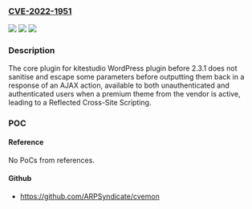 ### [CVE-2022-1951](https://cve.mitre.org/cgi-bin/cvename.cgi?name=CVE-2022-1951)
![](https://img.shields.io/static/v1?label=Product&message=core%20plugin%20for%20kitestudio%20themes&color=blue)
![](https://img.shields.io/static/v1?label=Version&message=2.3.1%3C%202.3.1%20&color=brighgreen)
![](https://img.shields.io/static/v1?label=Vulnerability&message=CWE-79%20Cross-site%20Scripting%20(XSS)&color=brighgreen)

### Description

The core plugin for kitestudio WordPress plugin before 2.3.1 does not sanitise and escape some parameters before outputting them back in a response of an AJAX action, available to both unauthenticated and authenticated users when a premium theme from the vendor is active, leading to a Reflected Cross-Site Scripting.

### POC

#### Reference
No PoCs from references.

#### Github
- https://github.com/ARPSyndicate/cvemon

